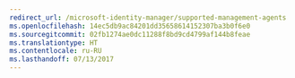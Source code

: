 ```yaml
---
redirect_url: /microsoft-identity-manager/supported-management-agents
ms.openlocfilehash: 14ec5db9ac84201dd35658614152307ba3b0f6e0
ms.sourcegitcommit: 02fb1274ae0dc11288f8bd9cd4799af144b8feae
ms.translationtype: HT
ms.contentlocale: ru-RU
ms.lasthandoff: 07/13/2017
---
```

